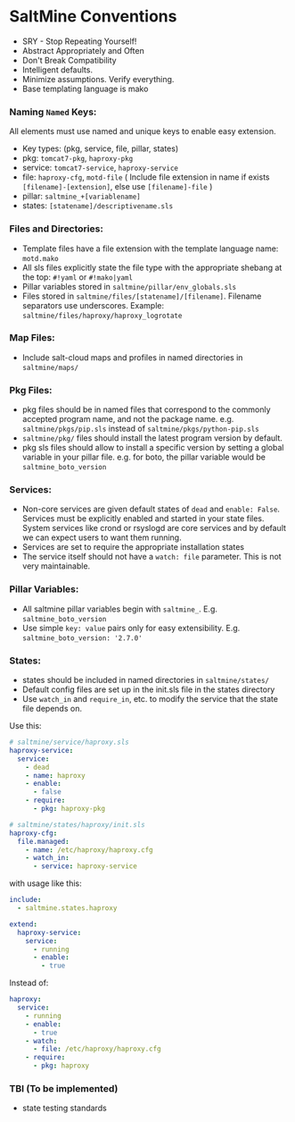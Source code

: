 SaltMine Conventions
====================

+ SRY - Stop Repeating Yourself!
+ Abstract Appropriately and Often
+ Don't Break Compatibility
+ Intelligent defaults.
+ Minimize assumptions. Verify everything.
+ Base templating language is mako

### Naming `Named` Keys:
All elements must use named and unique keys to enable easy extension.

+ Key types: (pkg, service, file, pillar, states)
+ pkg: `tomcat7-pkg`, `haproxy-pkg`
+ service: `tomcat7-service`, `haproxy-service`
+ file: `haproxy-cfg`, `motd-file` ( Include file extension in name if exists ``[filename]-[extension]``, else use ``[filename]-file`` )
+ pillar: `saltmine_+[variablename]`
+ states: `[statename]/descriptivename.sls`

### Files and Directories:

+ Template files have a file extension with the template language name: ``motd.mako``
+ All sls files explicitly state the file type with the appropriate shebang at the top: ``#!yaml`` or ``#!mako|yaml``
+ Pillar variables stored in ``saltmine/pillar/env_globals.sls``
+ Files stored in ``saltmine/files/[statename]/[filename]``. Filename separators use underscores. Example: ``saltmine/files/haproxy/haproxy_logrotate``

### Map Files:

+ Include salt-cloud maps and profiles in named directories in ``saltmine/maps/``

### Pkg Files:

+ pkg files should be in named files that correspond to the commonly accepted program name, and not the package name. e.g. ``saltmine/pkgs/pip.sls`` instead of ``saltmine/pkgs/python-pip.sls``
+ ``saltmine/pkg/`` files should install the latest program version by default. 
+ pkg sls files should allow to install a specific version by setting a global variable in your pillar file. e.g. for boto, the pillar variable would be ``saltmine_boto_version``

### Services:

+ Non-core services are given default states of ``dead`` and ``enable: False``. Services must be explicitly enabled and started in your state files. System services like crond or rsyslogd are core services and by default we can expect users to want them running.
+ Services are set to require the appropriate installation states
+ The service itself should not have a ``watch: file`` parameter. This is not very maintainable.

### Pillar Variables:

+ All saltmine pillar variables begin with ``saltmine_``. E.g. ``saltmine_boto_version``
+ Use simple `key: value` pairs only for easy extensibility. E.g. ``saltmine_boto_version: '2.7.0'``

### States:

+ states should be included in named directories in ``saltmine/states/``
+ Default config files are set up in the init.sls file in the states directory 
+ Use ``watch_in`` and ``require_in``, etc. to modify the service that the state file depends on. 


Use this:

```yaml
# saltmine/service/haproxy.sls
haproxy-service:
  service:
    - dead
    - name: haproxy
    - enable: 
      - false
    - require:
      - pkg: haproxy-pkg

# saltmine/states/haproxy/init.sls
haproxy-cfg:
  file.managed:
    - name: /etc/haproxy/haproxy.cfg
    - watch_in:
      - service: haproxy-service
```

with usage like this:

```yaml
include:
  - saltmine.states.haproxy

extend:
  haproxy-service:
    service:
      - running
      - enable:
        - true
```

Instead of:

```yaml
haproxy:
  service:
    - running
    - enable: 
      - true
    - watch:
      - file: /etc/haproxy/haproxy.cfg
    - require:
      - pkg: haproxy
```

### TBI (To be implemented)

+ state testing standards